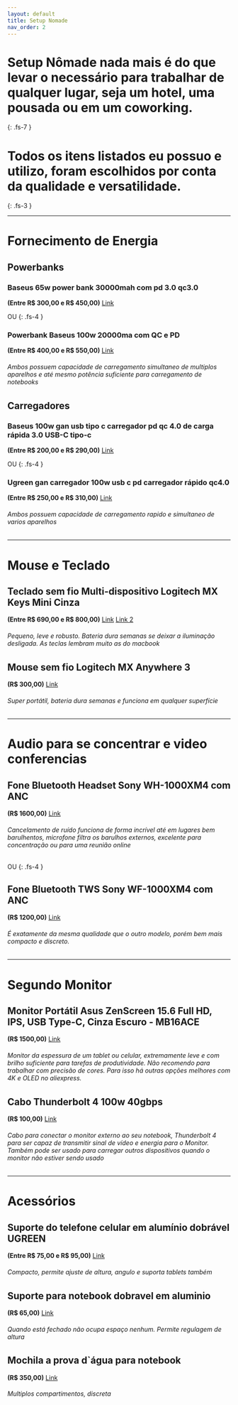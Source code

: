 ```yaml
---
layout: default
title: Setup Nomade
nav_order: 2
---
```


# Setup Nômade nada mais é do que levar o necessário para trabalhar de qualquer lugar, seja um hotel, uma pousada ou em um coworking.
{: .fs-7 }


# Todos os itens listados eu possuo e utilizo, foram escolhidos por conta da qualidade e versatilidade.
{: .fs-3 }


---

# Fornecimento de Energia 

## Powerbanks

### Baseus 65w power bank 30000mah com pd 3.0 qc3.0
**(Entre R$ 300,00 e R$ 450,00)**
[Link](https://pt.aliexpress.com/item/4000958620294.html)

OU
{: .fs-4 }

### Powerbank Baseus 100w 20000ma com QC e PD
**(Entre R$ 400,00 e R$ 550,00)**
[Link](https://pt.aliexpress.com/item/1005003822943750.html)


###### Ambos possuem capacidade de carregamento simultaneo de multiplos aparelhos e até mesmo potência suficiente para carregamento de notebooks



## Carregadores

### Baseus 100w gan usb tipo c carregador pd qc 4.0 de carga rápida 3.0 USB-C tipo-c
**(Entre R$ 200,00 e R$ 290,00)**
[Link](https://pt.aliexpress.com/item/1005002042949874.html)

OU
{: .fs-4 }

### Ugreen gan carregador 100w usb c pd carregador rápido qc4.0
**(Entre R$ 250,00 e R$ 310,00)**
[Link](https://pt.aliexpress.com/item/1005002767280030.html)

###### Ambos possuem capacidade de carregamento rapido e simultaneo de varios aparelhos

---

# Mouse e Teclado

## Teclado sem fio Multi-dispositivo Logitech MX Keys Mini Cinza 
**(Entre R$ 690,00 e R$ 800,00)**
[Link](https://www.kabum.com.br/produto/275872/teclado-sem-fio-logitech-mx-keys-mini-iluminacao-smart-bluetooth-usb-easy-switch-recarregavel-cinza-claro-920-010506)
[Link 2](https://www.logitechstore.com.br/teclado-sem-fio-multi-dispositivo-logitech-mx-keys-mini-cinza/)

###### Pequeno, leve e robusto. Bateria dura semanas se deixar a iluminação desligada. As teclas lembram muito as do macbook

## Mouse sem fio Logitech MX Anywhere 3
**(R$ 300,00)**
[Link](https://www.kabum.com.br/produto/132847/mouse-sem-fio-logitech-mx-anywhere-3-unifying-bluetooth-mac-ipad-pc-linux-chrome-cinza-claro-910-005993)

###### Super portátil, bateria dura semanas e funciona em qualquer superfície


---

# Audio para se concentrar e video conferencias


## Fone Bluetooth Headset Sony WH-1000XM4 com ANC 
**(R$ 1600,00)**
[Link](https://pt.aliexpress.com/item/1005004323951829.html?gatewayAdapt=glo2bra)
###### Cancelamento de ruído funciona de forma incrível até em lugares bem barulhentos, microfone filtra os barulhos externos, excelente para concentração ou para uma reunião online


OU
{: .fs-4 }

## Fone Bluetooth TWS Sony WF-1000XM4 com ANC
**(R$ 1200,00)**
[Link](https://pt.aliexpress.com/item/1005004375623726.html?gatewayAdapt=glo2bra)
###### É exatamente da mesma qualidade que o outro modelo, porém bem mais compacto e discreto.


---

# Segundo Monitor


## Monitor Portátil Asus ZenScreen 15.6 Full HD, IPS, USB Type-C, Cinza Escuro - MB16ACE 
**(R$ 1500,00)**
[Link](https://www.kabum.com.br/produto/113237/monitor-portatil-asus-zenscreen-15-6-full-hd-ips-usb-type-c-cinza-escuro-mb16ace)
###### Monitor da espessura de um tablet ou celular, extremamente leve e com brilho suficiente para tarefas de produtividade. Não recomendo para trabalhar com precisão de cores. Para isso há outras opções melhores com 4K e OLED no aliexpress.


## Cabo Thunderbolt 4 100w 40gbps  
**(R$ 100,00)**
[Link](https://pt.aliexpress.com/item/1005003774541678.html?spm=a2g0o.order_list.0.0.7ec6caa4s0ooCB&gatewayAdapt=glo2bra)

###### Cabo para conectar o monitor externo ao seu notebook, Thunderbolt 4 para ser capaz de transmitir sinal de vídeo e energia para o Monitor. Também pode ser usado para carregar outros dispositivos quando o monitor não estiver sendo usado


---

# Acessórios


## Suporte do telefone celular em alumínio dobrável UGREEN
**(Entre R$ 75,00 e R$ 95,00)**
[Link](https://pt.aliexpress.com/item/4001308374291.html)

###### Compacto, permite ajuste de altura, angulo e suporta tablets também

## Suporte para notebook dobravel em aluminio
**(R$ 65,00)**
[Link](https://pt.aliexpress.com/item/1005003176106692.html)
###### Quando está fechado não ocupa espaço nenhum. Permite regulagem de altura

## Mochila a prova d`água para notebook
**(R$ 350,00)**
[Link](https://pt.aliexpress.com/item/1005002242704384.html)
###### Multiplos compartimentos, discreta
